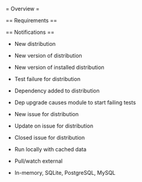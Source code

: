 = Overview =

== Requirements ==

== Notifications ==

* New distribution
* New version of distribution
* New version of installed distribution
* Test failure for distribution
* Dependency added to distribution
* Dep upgrade causes module to start failing tests
* New issue for distribution
* Update on issue for distribution
* Closed issue for distribution

* Run locally with cached data
* Pull/watch external
* In-memory, SQLite, PostgreSQL, MySQL

